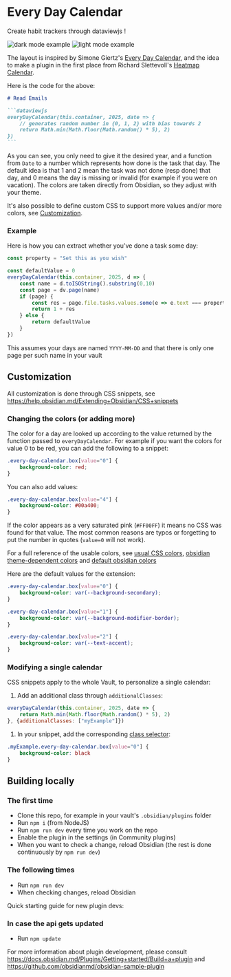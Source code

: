 # Every Day Calendar

Create habit trackers through dataviewjs !

![dark mode example](readme-resources/dark-mode.png)
![light mode example](readme-resources/light-mode.png)
<!-- Full screen screenshot cropped through https://bulkimagecrop.com/ -->

The layout is inspired by Simone Giertz's [Every Day Calendar](https://yetch.store/en-eur/products/every-day-goal-calendar), and the idea to make a plugin in the first place from Richard Slettevoll's [Heatmap Calendar](https://github.com/Richardsl/heatmap-calendar-obsidian).

Here is the code for the above:
````markdown
# Read Emails

```dataviewjs
everyDayCalendar(this.container, 2025, date => {
	// generates random number in {0, 1, 2} with bias towards 2
	return Math.min(Math.floor(Math.random() * 5), 2)
})
```
````



As you can see, you only need to give it the desired year, and a function from `Date` to a number which represents how done is the task that day.
The default idea is that 1 and 2 mean the task was not done (resp done) that day, and 0 means the day is missing or invalid (for example if you were on vacation).
The colors are taken directly from Obsidian, so they adjust with your theme.

It's also possible to define custom CSS to support more values and/or more colors, see [Customization](#customization). 

### Example

Here is how you can extract whether you've done a task some day:

```javascript
const property = "Set this as you wish"

const defaultValue = 0
everyDayCalendar(this.container, 2025, d => {
	const name = d.toISOString().substring(0,10)
	const page = dv.page(name)
	if (page) {
		const res = page.file.tasks.values.some(e => e.text === property && e.completed)
		return 1 + res
	} else {
	    return defaultValue
	}
})
```
This assumes your days are named `YYYY-MM-DD` and that there is only one page per such name in your vault

## Customization

All customization is done through CSS snippets, see https://help.obsidian.md/Extending+Obsidian/CSS+snippets

### Changing the colors (or adding more)

The color for a day are looked up according to the value returned by the function passed to `everyDayCalendar`.
For example if you want the colors for value 0 to be red, you can add the following to a snippet:

```css
.every-day-calendar.box[value="0"] {
    background-color: red;
}
```

You can also add values:
```css
.every-day-calendar.box[value="4"] {
    background-color: #00a400;
}
```

If the color appears as a very saturated pink (`#FF00FF`) it means no CSS was found for that value.
The most common reasons are typos or forgetting to put the number in quotes (`value=0` will not work).

For a full reference of the usable colors, see [usual CSS colors](https://developer.mozilla.org/en-US/docs/Web/CSS/color_value), [obsidian theme-dependent colors](https://docs.obsidian.md/Reference/CSS+variables/Foundations/Colors) and [default obsidian colors](https://publish.obsidian.md/hub/04+-+Guides%2C+Workflows%2C+%26+Courses/Guides/Default+Obsidian+Theme+Colors)

Here are the default values for the extension:

```css
.every-day-calendar.box[value="0"] {
    background-color: var(--background-secondary);
}

.every-day-calendar.box[value="1"] {
    background-color: var(--background-modifier-border);
}

.every-day-calendar.box[value="2"] {
    background-color: var(--text-accent);
}
```

### Modifying a single calendar

CSS snippets apply to the whole Vault, to personalize a single calendar:

1. Add an additional class through `additionalClasses`:
```javascript
everyDayCalendar(this.container, 2025, date => {
	return Math.min(Math.floor(Math.random() * 5), 2)
}, {additionalClasses: ["myExample"]})
```
1. In your snippet, add the corresponding [class selector](https://developer.mozilla.org/en-US/docs/Web/CSS/Class_selectors):
```css
.myExample.every-day-calendar.box[value="0"] {
	background-color: black
}
```

## Building locally

### The first time

- Clone this repo, for example in your vault's `.obsidian/plugins` folder
- Run `npm i` (from NodeJS)
- Run `npm run dev` every time you work on the repo
- Enable the plugin in the settings (in Community plugins)
- When you want to check a change, reload Obsidian (the rest is done continuously by `npm run dev`)

### The following times

- Run `npm run dev`
- When checking changes, reload Obsidian

Quick starting guide for new plugin devs:

### In case the api gets updated 

- Run `npm update`

For more information about plugin development, please consult https://docs.obsidian.md/Plugins/Getting+started/Build+a+plugin and https://github.com/obsidianmd/obsidian-sample-plugin